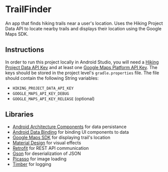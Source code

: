 # TrailFinder
An app that finds hiking trails near a user's location. Uses the Hiking Project Data API to locate nearby trails and displays their location using the Google Maps SDK.

## Instructions
In order to run this project locally in Android Studio, you will need a [Hiking Project Data API Key](https://www.hikingproject.com/data) and at least one [Google Maps Platform API Key](https://developers.google.com/maps/documentation/android-sdk/get-api-key). The keys should be stored in the project level's `gradle.properties` file. The file should contain the following String variables:
*  `HIKING_PROJECT_DATA_API_KEY`
*  `GOOGLE_MAPS_API_KEY_DEBUG`
*  `GOOGLE_MAPS_API_KEY_RELEASE` (optional)

## Libraries
*  [Android Architecture Components](https://developer.android.com/topic/libraries/architecture) for data persistance
*  [Android Data Binding](https://developer.android.com/topic/libraries/data-binding/index.html) for binding UI components to data 
*  [Google Maps SDK](https://developers.google.com/maps/documentation/android-sdk/intro) for displaying trail's location
*  [Material Design](https://developer.android.com/guide/topics/ui/look-and-feel) for visual effects
*  [Retrofit](https://square.github.io/retrofit/) for REST API communication
*  [Gson](https://github.com/google/gson) for deserialization of JSON
*  [Picasso](https://github.com/square/picasso) for image loading
*  [Timber](https://github.com/JakeWharton/timber) for logging
